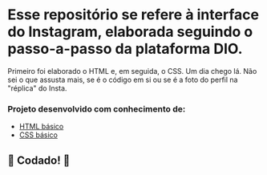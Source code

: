 # Esse repositório se refere à interface do Instagram, elaborada seguindo o passo-a-passo da plataforma DIO. 

Primeiro foi elaborado o HTML e, em seguida, o CSS. Um dia chego lá. Não sei o que assusta mais, se é o código em si ou se é a foto do perfil na "réplica" do Insta.

### Projeto desenvolvido com conhecimento de:

* [HTML básico](https://www.w3schools.com/html/)
* [CSS básico](https://developer.mozilla.org/pt-BR/docs/Web/CSS)

## 🚀 Codado! 🚀